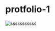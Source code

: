 # protfolio-1

![sssssssssss](https://user-images.githubusercontent.com/64583663/120737918-c1698a00-c510-11eb-9ae4-6253e8943828.PNG)
